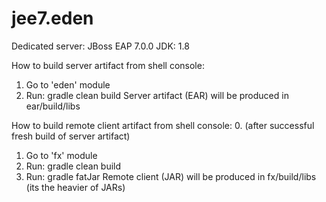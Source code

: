 # jee7.eden

Dedicated server: JBoss EAP 7.0.0
JDK: 1.8

How to build server artifact from shell console:
1. Go to 'eden' module
2. Run: gradle clean build
Server artifact (EAR) will be produced in ear/build/libs

How to build remote client artifact from shell console:
0. (after successful fresh build of server artifact)
1. Go to 'fx' module
2. Run: gradle clean build
3. Run: gradle fatJar
Remote client (JAR) will be produced in fx/build/libs (its the heavier of JARs)
